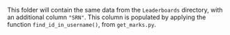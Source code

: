 This folder will contain the same data from the `Leaderboards` directory, with an additional column `"SRN"`.
This column is populated by applying the function `find_id_in_username()`, from `get_marks.py`.
